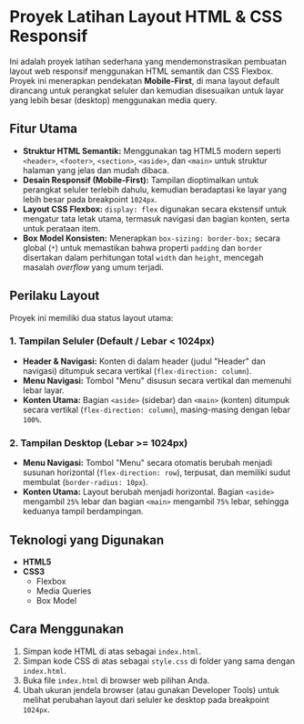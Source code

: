 # Proyek Latihan Layout HTML & CSS Responsif

Ini adalah proyek latihan sederhana yang mendemonstrasikan pembuatan layout web responsif menggunakan HTML semantik dan CSS Flexbox. Proyek ini menerapkan pendekatan **Mobile-First**, di mana layout default dirancang untuk perangkat seluler dan kemudian disesuaikan untuk layar yang lebih besar (desktop) menggunakan media query.

## Fitur Utama

- **Struktur HTML Semantik:** Menggunakan tag HTML5 modern seperti `<header>`, `<footer>`, `<section>`, `<aside>`, dan `<main>` untuk struktur halaman yang jelas dan mudah dibaca.
- **Desain Responsif (Mobile-First):** Tampilan dioptimalkan untuk perangkat seluler terlebih dahulu, kemudian beradaptasi ke layar yang lebih besar pada breakpoint `1024px`.
- **Layout CSS Flexbox:** `display: flex` digunakan secara ekstensif untuk mengatur tata letak utama, termasuk navigasi dan bagian konten, serta untuk perataan item.
- **Box Model Konsisten:** Menerapkan `box-sizing: border-box;` secara global (`*`) untuk memastikan bahwa properti `padding` dan `border` disertakan dalam perhitungan total `width` dan `height`, mencegah masalah _overflow_ yang umum terjadi.

## Perilaku Layout

Proyek ini memiliki dua status layout utama:

### 1. Tampilan Seluler (Default / Lebar < 1024px)

- **Header & Navigasi:** Konten di dalam header (judul "Header" dan navigasi) ditumpuk secara vertikal (`flex-direction: column`).
- **Menu Navigasi:** Tombol "Menu" disusun secara vertikal dan memenuhi lebar layar.
- **Konten Utama:** Bagian `<aside>` (sidebar) dan `<main>` (konten) ditumpuk secara vertikal (`flex-direction: column`), masing-masing dengan lebar `100%`.

### 2. Tampilan Desktop (Lebar >= 1024px)

- **Menu Navigasi:** Tombol "Menu" secara otomatis berubah menjadi susunan horizontal (`flex-direction: row`), terpusat, dan memiliki sudut membulat (`border-radius: 10px`).
- **Konten Utama:** Layout berubah menjadi horizontal. Bagian `<aside>` mengambil `25%` lebar dan bagian `<main>` mengambil `75%` lebar, sehingga keduanya tampil berdampingan.

## Teknologi yang Digunakan

- **HTML5**
- **CSS3**
  - Flexbox
  - Media Queries
  - Box Model

## Cara Menggunakan

1.  Simpan kode HTML di atas sebagai `index.html`.
2.  Simpan kode CSS di atas sebagai `style.css` di folder yang sama dengan `index.html`.
3.  Buka file `index.html` di browser web pilihan Anda.
4.  Ubah ukuran jendela browser (atau gunakan Developer Tools) untuk melihat perubahan layout dari seluler ke desktop pada breakpoint `1024px`.
